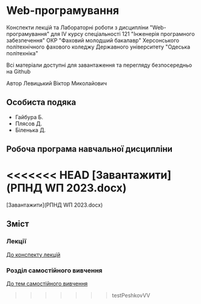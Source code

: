 # Web-програмування

Конспекти лекцій та Лабораторні роботи з дисципліни "Web-програмування" для IV курсу спеціальності 121 "Інженерія програмного забезпечення" ОКР "Фаховий молодший бакалавр" Херсонського політехнічного фахового коледжу Державного університету "Одеська політехніка"

Всі матеріали доступні для завантаження та перегляду безпосередньо на Github 

Автор Левицький Віктор Миколайович

## Особиста подяка

* Гайбура Б.
* Плясов Д.
* Біленька Д.

## Робоча програма навчальної дисципліни

<<<<<<< HEAD
[Завантажити](РПНД WП 2023.docx)
=======
[Завантажити](РПНД WП 2023.docx)

## Зміст
### Лекції

[До конспекту лекцій](Лекціі)

### Розділ самостійного вивчення

[До тем самостійного вивчення](Самостійні)
>>>>>>> testPeshkovVV
